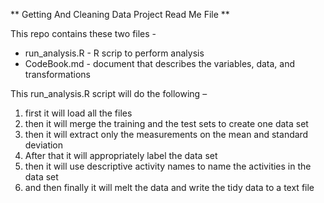 ** Getting And Cleaning Data Project Read Me File **

This repo contains these two files -
* run_analysis.R - R scrip to perform analysis
* CodeBook.md - document that describes the variables, data, and transformations

This run_analysis.R script will do the following –
1. first it will load all the files
2. then it will merge the training and the test sets to create one data set
3. then it will extract only the measurements on the mean and standard deviation
4. After that it will appropriately label the data set
5. then it will use descriptive activity names to name the activities in the data set
6. and then finally it will melt the data and write the tidy data to a text file
